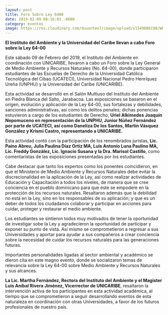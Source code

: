 ```yaml
---
layout: post
title: Foro Sobre Ley 6400
date: 2019-02-09 08:16:01 -0600
category: eventos
image: https://res.cloudinary.com/duuonteo7/image/upload/v1549886198/WhatsApp_Image_2019-02-10_at_12.11.48.jpg
---
```


<b>El Instituto del Ambiente y la Universidad del Caribe llevan a cabo Foro sobre la Ley 64-00</b>

Este sábado 09 de Febrero del 2019, el Instituto del Ambiente en coordinación con UNICARIBE,  llevaron a cabo un Foro sobre la Ley General de Medio Ambiente y Recursos Naturales (No. 64-00), donde participaron estudiantes de las Escuelas de Derecho de la  Universidad  Católica Tecnológica del Cibao (UCATECI), Universidad Nacional Pedro Henríquez Ureña (UNPHU) y la Universidad del Caribe (UNICARIBE).

Esta actividad se desarrolló en el Salón Multiuso del Instituto del Ambiente en Piedra Blanca del Salto, Jarabacoa. Las exposiciones se basaron en el origen, evolución y aplicación de la Ley 64-00,  sus fortalezas y debilidades, sanciones administrativas, así como los delitos penales; dichas ponencias estuvieron a cargo de los estudiantes de Derecho, <b>Uriel Alkimedes Joaquín Nepomuceno en representación de la UNPHU, Junior Núñez Fernández  por parte de UCATECI, así como Daneliza  De los Santos, Martín Vásquez González y Krismi Castro, representando a  UNICARIBE.</b>

Esta actividad contó con la participación de los renombrados juristas,<b> Lic. Paíno Abreu, Julia Paulina Díaz Ortiz MA, Luis Antonio Luna Paulino MA, Lic. Freddy González, Lic. Ignacio Susana y la Dra. Marisol Castillo</b>, como comentaristas de las exposiciones presentadas por los estudiantes.

Cabe destacar que tanto los expertos como los ponentes coincidieron, en que el Ministerio de Medio Ambiente y Recursos Naturales debe evitar la discrecionalidad en la aplicación de la Ley, así como realizar actividades de Educación y Capacitación a todos los niveles, de manera que se cree conciencia en el pueblo dominicano para que éste se empodere en la protección de los recursos naturales. Resaltaron además que la debilidad no está en la Ley, sino en los responsables de su aplicación; y que es un deber de todos los ciudadanos colaborar y participar en acciones para cuidar, proteger y restaurar el medio ambiente.

Los estudiantes se sintieron todos muy motivados de tener la oportunidad de investigar sobe la Ley y agradecieron la oportunidad de participar y exponer su punto de vista. Así mismo se comprometieron a regresar a sus Universidades y aportar para ayudar a sus compañeros a crear conciencia sobre la necesidad de cuidar los recursos naturales para las generaciones futuras.

Importantes personalidades ligadas al sector ambiental y académico se dieron cita en este magno evento, donde se socializaron temas de relevancia sobre la Ley 64-00 sobre Medio Ambiente y Recursos Naturales y sus alcances.

<b>La Lic. Martha Fernández, Rectora del Instituto del Ambiente y el Magister Luis Aníbal Rivera Jiménez, Vicerrector de UNICARIBE</b>, resaltaron la intervención activa de los participantes en esta actividad académica, al tiempo que se comprometieron a seguir desarrollando eventos de esta naturaleza en coordinación con otras Universidades, a favor de los futuros profesionales de nuestro país.

